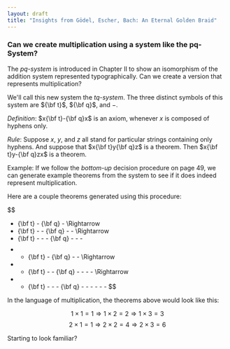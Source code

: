 ```yaml
---
layout: draft
title: "Insights from Gödel, Escher, Bach: An Eternal Golden Braid"
---
```


### Can we create multiplication using a system like the pq-System? ###

The _pq-system_ is introduced in Chapter II to show an isomorphism of the addition system represented typographically. Can we create a version that represents multiplication?

We'll call this new system the _tq-system_. The three distinct symbols of this system are ${\bf t}$, ${\bf q}$, and $-$.

_Definition_: $x{\bf t}-{\bf q}x$ is an axiom, whenever $x$ is composed of hyphens only.

_Rule_: Suppose $x$, $y$, and $z$ all stand for particular strings containing only hyphens. And suppose that $x{\bf t}y{\bf q}z$ is a theorem. Then $x{\bf t}y-{\bf q}zx$ is a theorem.

Example: If we follow the _bottom-up_ decision procedure on page 49, we can generate example theorems from the system to see if it does indeed represent multiplication.

Here are a couple theorems generated using this procedure:

$$
- {\bf t} - {\bf q} -
\Rightarrow
- {\bf t} - - {\bf q} - -
\Rightarrow
- {\bf t} - - - {\bf q} - - -
$$
$$
- - {\bf t} - {\bf q} - -
\Rightarrow
- - {\bf t} - - {\bf q} - - - -
\Rightarrow
- - {\bf t} - - - {\bf q} - - - - - -
$$

In the language of multiplication, the theorems above would look like this:

$$
1 \times 1 = 1
\Rightarrow
1 \times 2 = 2
\Rightarrow
1 \times 3 = 3
$$
$$
2 \times 1 = 1
\Rightarrow
2 \times 2 = 4
\Rightarrow
2 \times 3 = 6
$$

Starting to look familiar?